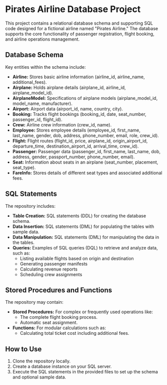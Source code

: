# Pirates Airline Database Project

This project contains a relational database schema and supporting SQL code designed for a fictional airline named "Pirates Airline."  The database supports the core functionality of passenger registration, flight booking, and airline operations management.

## **Database Schema**

Key entities within the schema include:

* **Airline:** Stores basic airline information (airline_id, airline_name, additional_fees).
* **Airplane:**  Holds airplane details (airplane_id, airline_id, airplane_model_id).
* **AirplaneModel:** Specifications of airplane models (airplane_model_id, model_name, manufacturer).
* **Airport:**  Airport data (airport_id, name, country, city).
* **Booking:** Tracks flight bookings (booking_id, date, seat_number, passenger_id, flight_id).
* **Crew:**  Airline crew information (crew_id, name).
* **Employee:**  Stores employee details (employee_id, first_name, last_name, gender, dob, address, phone_number, email, role, crew_id).
* **Flight:**  Flight routes (flight_id, price, airplane_id, origin_airport_id, departure_time, destination_airport_id, arrival_time, crew_id).
* **Passenger:**  Passenger data (passenger_id, first_name, last_name, dob, address, gender, passport_number, phone_number, email).
* **Seat:**  Information about seats in an airplane (seat_number, placement, seat_type).
* **FareInfo:**  Stores details of different seat types and associated additional fees.

## **SQL Statements**

The repository includes:

* **Table Creation:** SQL statements (DDL) for creating the database schema.
* **Data Insertion:** SQL statements (DML) for populating the tables with sample data.
* **Data Manipulation:** SQL statements (DML) for manipulating the data in the tables.
* **Queries:** Examples of SQL queries (DQL) to retrieve and analyze data, such as:
   * Listing available flights based on origin and destination
   * Generating passenger manifests
   * Calculating revenue reports
   * Scheduling crew assignments

## **Stored Procedures and Functions**

The repository may contain:

* **Stored Procedures:** For complex or frequently used operations like:
   * The complete flight booking process.
   * Automatic seat assignment.
* **Functions:** For modular calculations such as:
   * Calculating total ticket cost including additional fees.

## **How to Use**

1. Clone the repository locally.
2. Create a database instance on your SQL server.
3. Execute the SQL statements in the provided files to set up the schema and optional sample data.
